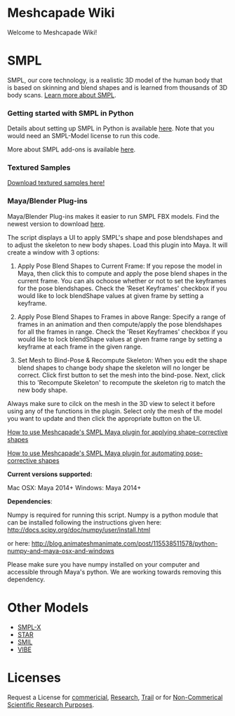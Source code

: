 # Meshcapade Wiki

Welcome to Meshcapade Wiki! 

# SMPL

SMPL, our core technology, is a realistic 3D model of the human body that is based on skinning and blend shapes and is learned from thousands of 3D body scans. [Learn more about SMPL](/wiki/SMPL).

### Getting started with SMPL in Python

Details about setting up SMPL in Python is available [here](/wiki/SMPL#getting-started-with-smpl-in-python). Note that you would need an SMPL-Model license to run this code.

More about SMPL add-ons is available [here](/wiki/SMPL#add-ons).

### Textured Samples

[Download textured samples here!](https://app.box.com/s/d2qefptvgdlstz6ek9xwlip1fnoatksw)

### Maya/Blender Plug-ins

Maya/Blender Plug-ins makes it easier to run SMPL FBX models.
Find the newest version to download [here](https://github.com/Meshcapade/SMPL_maya_plugin/releases).

The script displays a UI to apply SMPL's shape and pose blendshapes and to adjust the skeleton to new body shapes.
Load this plugin into Maya. It will create a window with 3 options:

1. Apply Pose Blend Shapes to Current Frame: 
	If you repose the model in Maya, then click this to 
	compute and apply the pose blend shapes in the current frame. 
    You can als ochoose whether or not to set the keyframes for the 
    pose blendshapes. Check the 'Reset Keyframes' checkbox if you 
    would like to lock blendShape values at given frame by setting 
    a keyframe. 


2. Apply Pose Blend Shapes to Frames in above Range: 
	Specify a range of frames in an animation and then compute/apply 
	the pose blendshapes for all the frames in range. Check the 
    'Reset Keyframes' checkbox if you would like to lock blendShape 
    values at given frame range by setting a keyframe at each frame in the 
    given range.
    
3. Set Mesh to Bind-Pose & Recompute Skeleton: 
	When you edit the shape blend shapes to change body shape the 
	skeleton will no longer be correct.  Click first button to set the 
    mesh into the bind-pose. Next, click this to 'Recompute Skeleton' 
    to recompute the skeleton rig to match the new body shape.

Always make sure to cilck on the mesh in the 3D view to select it before 
using any of the functions in the plugin. Select only the mesh of the model 
you want to update and then click the appropriate button on the UI.

[How to use Meshcapade's SMPL Maya plugin for applying shape-corrective shapes](https://www.youtube.com/watch?v=uL_HuU8hUtc)

[How to use Meshcapade's SMPL Maya plugin for automating pose-corrective shapes](https://www.youtube.com/watch?v=LU4pq1HhxXc)


**Current versions supported:**

Mac OSX: Maya 2014+
Windows: Maya 2014+


**Dependencies**:

Numpy is required for running this script. Numpy is a python module that
can be installed following the instructions given here:
http://docs.scipy.org/doc/numpy/user/install.html

or here:
http://blog.animateshmanimate.com/post/115538511578/python-numpy-and-maya-osx-and-windows

Please make sure you have numpy installed on your computer and accessible through Maya's python.
We are working towards removing this dependency. 

# Other Models

- [SMPL-X](/wiki/SMPLX)
- [STAR](/wiki/STAR)
- [SMIL](/wiki/SMIL)
- [VIBE](/wiki/VIBE)

# Licenses

Request a License for [commericial](#), [Research](#), [Trail](#) or for [Non-Commerical Scientific Research Purposes](#).
